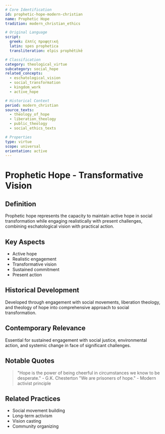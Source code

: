 ```yaml
---
# Core Identification
id: prophetic-hope-modern-christian
name: Prophetic Hope
tradition: modern_christian_ethics

# Original Language
script:
  greek: ἐλπίς προφητική
  latin: spes prophetica
  transliteration: elpis prophētikē

# Classification
category: theological_virtue
subcategory: social_hope
related_concepts:
  - eschatological_vision
  - social_transformation
  - kingdom_work
  - active_hope

# Historical Context
period: modern_christian
source_texts:
  - theology_of_hope
  - liberation_theology
  - public_theology
  - social_ethics_texts

# Properties
type: virtue
scope: universal
orientation: active
---
```


# Prophetic Hope - Transformative Vision

## Definition
Prophetic hope represents the capacity to maintain active hope in social transformation while engaging realistically with present challenges, combining eschatological vision with practical action.

## Key Aspects
- Active hope
- Realistic engagement
- Transformative vision
- Sustained commitment
- Present action

## Historical Development
Developed through engagement with social movements, liberation theology, and theology of hope into comprehensive approach to social transformation.

## Contemporary Relevance
Essential for sustained engagement with social justice, environmental action, and systemic change in face of significant challenges.

## Notable Quotes
> "Hope is the power of being cheerful in circumstances we know to be desperate." - G.K. Chesterton
> "We are prisoners of hope." - Modern activist principle

## Related Practices
- Social movement building
- Long-term activism
- Vision casting
- Community organizing